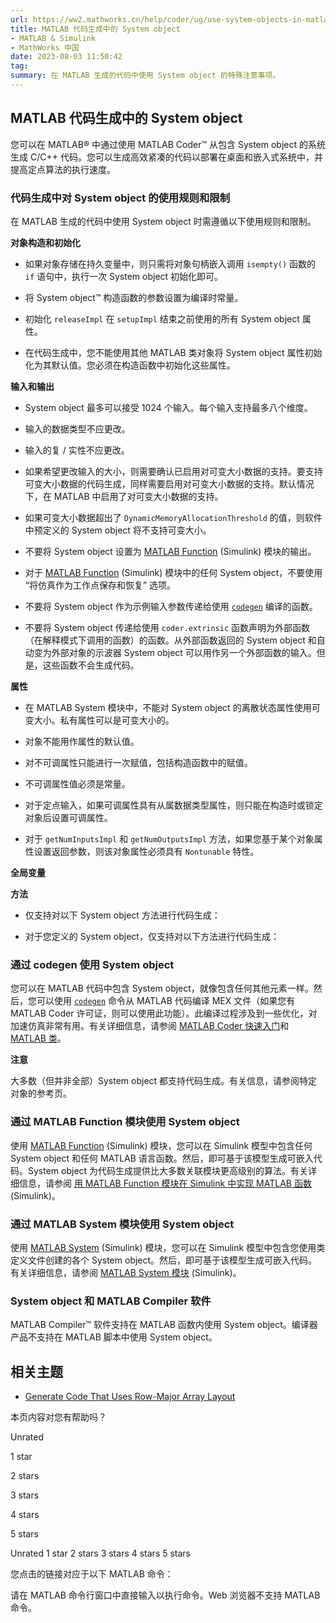 ```yaml
---
url: https://ww2.mathworks.cn/help/coder/ug/use-system-objects-in-matlab-code-generation.html
title: MATLAB 代码生成中的 System object
- MATLAB & Simulink
- MathWorks 中国
date: 2023-08-03 11:50:42
tag: 
summary: 在 MATLAB 生成的代码中使用 System object 的特殊注意事项。
---
```

## MATLAB 代码生成中的 System object

您可以在 MATLAB® 中通过使用 MATLAB Coder™ 从包含 System object 的系统生成 C/C++ 代码。您可以生成高效紧凑的代码以部署在桌面和嵌入式系统中，并提高定点算法的执行速度。

### 代码生成中对 System object 的使用规则和限制

在 MATLAB 生成的代码中使用 System object 时需遵循以下使用规则和限制。

**对象构造和初始化**

*   如果对象存储在持久变量中，则只需将对象句柄嵌入调用 `isempty()` 函数的 `if` 语句中，执行一次 System object 初始化即可。
    
*   将 System object™ 构造函数的参数设置为编译时常量。
    
*   初始化 `releaseImpl` 在 `setupImpl` 结束之前使用的所有 System object 属性。
    
*   在代码生成中，您不能使用其他 MATLAB 类对象将 System object 属性初始化为其默认值。您必须在构造函数中初始化这些属性。
    

**输入和输出**

*   System object 最多可以接受 1024 个输入。每个输入支持最多八个维度。
    
*   输入的数据类型不应更改。
    
*   输入的复 / 实性不应更改。
    
*   如果希望更改输入的大小，则需要确认已启用对可变大小数据的支持。要支持可变大小数据的代码生成，同样需要启用对可变大小数据的支持。默认情况下，在 MATLAB 中启用了对可变大小数据的支持。
    
*   如果可变大小数据超出了 `DynamicMemoryAllocationThreshold` 的值，则软件中预定义的 System object 将不支持可变大小。
    
*   不要将 System object 设置为 [MATLAB Function](https://ww2.mathworks.cn/help/simulink/slref/matlabfunction.html) (Simulink) 模块的输出。
    
*   对于 [MATLAB Function](https://ww2.mathworks.cn/help/simulink/slref/matlabfunction.html) (Simulink) 模块中的任何 System object，不要使用 “将仿真作为工作点保存和恢复” 选项。
    
*   不要将 System object 作为示例输入参数传递给使用 [`codegen`](https://ww2.mathworks.cn/help/coder/ref/codegen.html) 编译的函数。
    
*   不要将 System object 传递给使用 `coder.extrinsic` 函数声明为外部函数（在解释模式下调用的函数）的函数。从外部函数返回的 System object 和自动变为外部对象的示波器 System object 可以用作另一个外部函数的输入。但是，这些函数不会生成代码。
    

**属性**

*   在 MATLAB System 模块中，不能对 System object 的离散状态属性使用可变大小。私有属性可以是可变大小的。
    
*   对象不能用作属性的默认值。
    
*   对不可调属性只能进行一次赋值，包括构造函数中的赋值。
    
*   不可调属性值必须是常量。
    
*   对于定点输入，如果可调属性具有从属数据类型属性，则只能在构造时或锁定对象后设置可调属性。
    
*   对于 `getNumInputsImpl` 和 `getNumOutputsImpl` 方法，如果您基于某个对象属性设置返回参数，则该对象属性必须具有 `Nontunable` 特性。
    

**全局变量**

**方法**

*   仅支持对以下 System object 方法进行代码生成：
    
*   对于您定义的 System object，仅支持对以下方法进行代码生成：
    

### 通过 codegen 使用 System object

您可以在 MATLAB 代码中包含 System object，就像包含任何其他元素一样。然后，您可以使用 [`codegen`](https://ww2.mathworks.cn/help/coder/ref/codegen.html) 命令从 MATLAB 代码编译 MEX 文件（如果您有 MATLAB Coder 许可证，则可以使用此功能）。此编译过程涉及到一些优化，对加速仿真非常有用。有关详细信息，请参阅 [MATLAB Coder 快速入门](https://ww2.mathworks.cn/help/coder/getting-started-with-matlab-coder.html)和 [MATLAB 类](https://ww2.mathworks.cn/help/coder/matlab-classes.html)。

**注意**

大多数（但并非全部）System object 都支持代码生成。有关信息，请参阅特定对象的参考页。

### 通过 MATLAB Function 模块使用 System object

使用 [MATLAB Function](https://ww2.mathworks.cn/help/simulink/slref/matlabfunction.html) (Simulink) 模块，您可以在 Simulink 模型中包含任何 System object 和任何 MATLAB 语言函数。然后，即可基于该模型生成可嵌入代码。System object 为代码生成提供比大多数关联模块更高级别的算法。有关详细信息，请参阅 [用 MATLAB Function 模块在 Simulink 中实现 MATLAB 函数](https://ww2.mathworks.cn/help/simulink/ug/what-is-a-matlab-function-block.html) (Simulink)。

### 通过 MATLAB System 模块使用 System object

使用 [MATLAB System](https://ww2.mathworks.cn/help/simulink/slref/matlabsystem.html) (Simulink) 模块，您可以在 Simulink 模型中包含您使用类定义文件创建的各个 System object。然后，即可基于该模型生成可嵌入代码。有关详细信息，请参阅 [MATLAB System 模块](https://ww2.mathworks.cn/help/simulink/ug/what-is-matlab-system-block.html) (Simulink)。

### System object 和 MATLAB Compiler 软件

MATLAB Compiler™ 软件支持在 MATLAB 函数内使用 System object。编译器产品不支持在 MATLAB 脚本中使用 System object。

## 相关主题

*   [Generate Code That Uses Row-Major Array Layout](https://ww2.mathworks.cn/help/coder/ug/generate-code-that-uses-row-major-data.html)

本页内容对您有帮助吗？

Unrated

1 star

2 stars

3 stars

4 stars

5 stars

 Unrated  1 star  2 stars  3 stars  4 stars  5 stars

您点击的链接对应于以下 MATLAB 命令：

请在 MATLAB 命令行窗口中直接输入以执行命令。Web 浏览器不支持 MATLAB 命令。